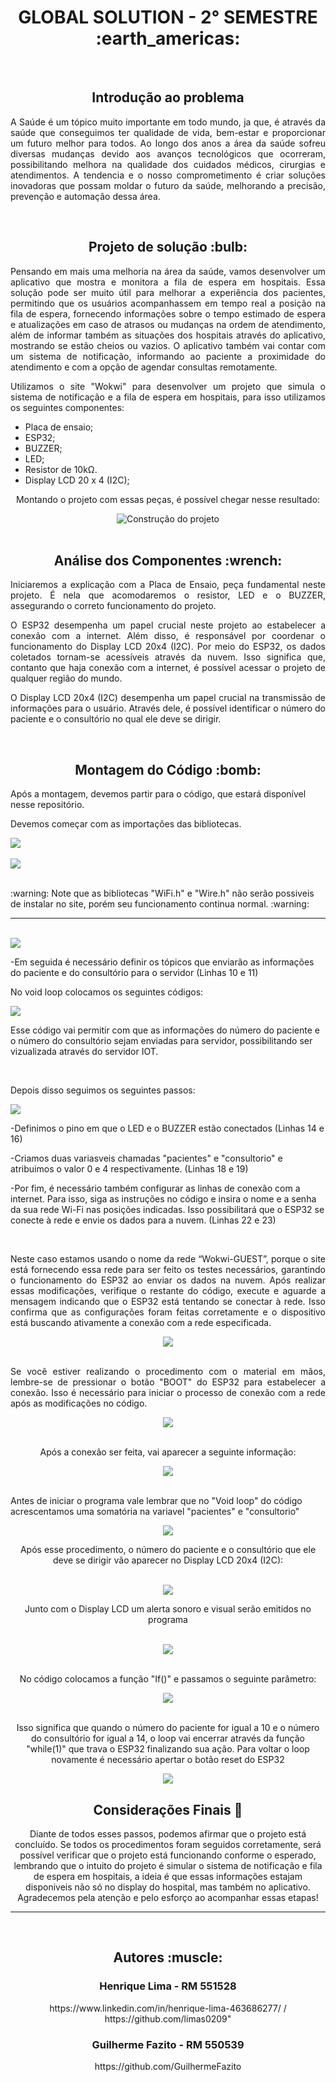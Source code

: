 <h1 align="center"> GLOBAL SOLUTION - 2° SEMESTRE :earth_americas: </h1>

<br>

<h2  align="center"> Introdução ao problema </h2>
<p align="justify">A Saúde é um tópico muito importante em todo mundo, ja que, é através da saúde que conseguimos ter qualidade de vida, bem-estar e proporcionar um futuro melhor para todos. Ao longo dos anos a área da saúde sofreu diversas mudanças devido
aos avanços tecnológicos que ocorreram, possibilitando melhora na qualidade dos cuidados médicos, cirurgias e atendimentos. A tendencia e o nosso comprometimento é criar soluções inovadoras que possam moldar o futuro da saúde, melhorando a precisão, 
prevenção e automação dessa área.</p>

<br>


<h2  align="center"> Projeto de solução :bulb: </h2>
<p align="justify"> Pensando em mais uma melhoria na área da saúde, vamos desenvolver um aplicativo que mostra e monitora a fila de espera em hospitais. Essa solução pode ser muito útil para melhorar a experiência dos pacientes, permitindo que os usuários acompanhassem em tempo real a posição na fila de espera, fornecendo informações sobre o tempo estimado de espera e atualizações em caso de atrasos ou mudanças na ordem de atendimento, além de informar também as situações dos hospitais através do aplicativo, mostrando se estão cheios ou vazios. O aplicativo também vai contar com um sistema de notificação, informando ao paciente a proximidade do atendimento e com a opção de agendar consultas remotamente.</p>
<p align="justify"> Utilizamos o site "Wokwi" para desenvolver um projeto que simula o sistema de notificação e a fila de espera em hospitais, para isso utilizamos os seguintes componentes: </p>
<ul> 
  <li> Placa de ensaio; </li> 
  <li> ESP32; </li>
  <li> BUZZER; </li>
  <li> LED; </li>
  <li> Resistor de 10kΩ. </li>
  <li> Display LCD 20 x 4 (I2C); </li>  
</ul>

<p align="center"> Montando o projeto com essas peças, é possível chegar nesse resultado: </p>
<div align="center">
<img src="https://github.com/limas0209/Global-Solution---2---Semestre/assets/127214958/fed1ae08-c5bf-47d2-bade-0ab135d8b944" alt="Construção do projeto">
</div>

<br>

<h2 align="center"> Análise dos Componentes :wrench: </h2>
<p align="justify"> Iniciaremos a explicação com a Placa de Ensaio, peça fundamental neste projeto. É nela que acomodaremos o resistor, LED e o BUZZER, assegurando o correto funcionamento do projeto. </p>
<p align="justify"> O ESP32 desempenha um papel crucial neste projeto ao estabelecer a conexão com a internet. Além disso, é responsável por coordenar o funcionamento do Display LCD 20x4 (I2C). Por meio do ESP32, os dados coletados tornam-se acessíveis através da nuvem. Isso significa que, contanto que haja conexão com a internet, é possível acessar o projeto de qualquer região do mundo. </p>
<p align="justify"> O Display LCD 20x4 (I2C) desempenha um papel crucial na transmissão de informações para o usuário. Através dele, é possível identificar o número do paciente e o consultório no qual ele deve se dirigir. </p>

<br>

<h2 align="center"> Montagem do Código :bomb: </h2>
<p> Após a montagem, devemos partir para o código, que estará disponível nesse repositório. </p>
<p> Devemos começar com as importações das bibliotecas.</p>
<div>
  <img src="https://github.com/limas0209/Global-Solution---2---Semestre/assets/127214958/17c17d3d-3a24-40a5-b55b-bac6e0ffe0d0">
</div>
<br>
<div>
  <img src="https://github.com/limas0209/Global-Solution---2---Semestre/assets/127214958/141d9c96-904b-4aac-83ab-bd62444e14f9">
</div>

<br>

<p> :warning: Note que as bibliotecas "WiFi.h" e "Wire.h" não serão possiveis de instalar no site, porém seu funcionamento continua normal. :warning: </p>
<hr>

<br>


<img src="https://github.com/limas0209/Global-Solution---2---Semestre/assets/127214958/6d1f74ad-0bd8-4c56-a8ee-60ec41c13b06">
<p>-Em seguida é necessário definir os tópicos que enviarão as informações do paciente e do consultório para o servidor (Linhas 10 e 11)</p>

<p>No void loop colocamos os seguintes códigos:</p>

<div>
  <img src="https://github.com/limas0209/Global-Solution---2---Semestre/assets/127214958/de40179f-95d6-426a-980e-3cce5fc1e344">
</div>

<p>Esse código vai permitir com que as informações do número do paciente e o número do consultório sejam enviadas para servidor, possibilitando ser vizualizada através do servidor IOT.</p>

<br>

<p>Depois disso seguimos os seguintes passos: </p>
<div>
  <img src="https://github.com/limas0209/Global-Solution---2---Semestre/assets/127214958/8a36c0b5-03cd-4249-a822-3d7ed6343eab">
</div>

<p>-Definimos o pino em que o LED e o BUZZER estão conectados (Linhas 14 e 16) </p>
<p>-Criamos duas variasveis chamadas "pacientes" e "consultorio" e atribuimos o valor 0 e 4 respectivamente. (Linhas 18 e 19)</p>
<p>-Por fim, é necessário também configurar as linhas de conexão com a internet. Para isso, siga as instruções no código e insira o nome e a senha da sua rede Wi-Fi nas posições indicadas. Isso possibilitará que o ESP32 se conecte à rede e envie os dados para a nuvem. (Linhas 22 e 23) </p>

<br>

<p align="justify"> Neste caso estamos usando o nome da rede “Wokwi-GUEST”, porque o site está fornecendo essa rede para ser feito os testes necessários, garantindo o funcionamento do ESP32 ao enviar os dados na nuvem. Após realizar essas modificações, verifique o restante do código, execute e aguarde a mensagem indicando que o ESP32 está tentando se conectar à rede. Isso confirma que as configurações foram feitas corretamente e o dispositivo está buscando ativamente a conexão com a rede especificada. </p>

<div align="center">
  <img src="https://github.com/limas0209/Global-Solution---2---Semestre/assets/127214958/521e2a47-55fa-4269-8c94-95fbd79d82b2">
</div>

<br>

<p align="justify"> Se você estiver realizando o procedimento com o material em mãos, lembre-se de pressionar o botão "BOOT" do ESP32 para estabelecer a conexão. Isso é necessário para iniciar o processo de conexão com a rede após as modificações no código. </p>

<div align="center">
  <img src="https://github.com/raigumieri/Sprint3_EDGE/assets/127215645/61e46b3e-1612-4cc8-9ccd-6da7be441294">
</div>

<br>

<p align="center"> Após a conexão ser feita, vai aparecer a seguinte informação: </p>

<div align="center">
  <img src="https://github.com/limas0209/Global-Solution---2---Semestre/assets/127214958/4106e6a4-8ed8-4604-a33f-f8576c2c33ff">
</div>

<br>

<p>Antes de iniciar o programa vale lembrar que no "Void loop" do código acrescentamos uma somatória na variavel "pacientes" e "consultorio"</p>

<div align="center">
  <img src="https://github.com/limas0209/Global-Solution---2---Semestre/assets/127214958/691af268-8115-4a6f-b2d8-d638cfb0ecaa"
</div>

<br>
  
<p align="center"> Após esse procedimento, o número do paciente e o consultório que ele deve se dirigir vão aparecer no Display LCD 20x4 (I2C): </p>

<br>

<div align="center">
  <img src="https://github.com/limas0209/Global-Solution---2---Semestre/assets/127214958/dcfeac55-2c5f-4050-a192-7bc3459c7fcd">
</div>

<p>Junto com o Display LCD um alerta sonoro e visual serão emitidos no programa</p>

<br>

<div align="center">
  <img src="https://github.com/limas0209/Global-Solution---2---Semestre/assets/127214958/f39e8150-7832-4a58-b3e8-315cc49ef0b3">
</div>

<br>

<p>No código colocamos a função "If()" e passamos o seguinte parâmetro: </p>

<div align="center">
  <img src="https://github.com/limas0209/Global-Solution---2---Semestre/assets/127214958/9b4ac998-ceca-4b68-be6e-09a5033200a7">
</div>

<br>

<p>Isso significa que quando o número do paciente for igual a 10 e o número do consultório for igual a 14, o loop vai encerrar através da função "while(1)" que trava o ESP32 finalizando sua ação. Para voltar o loop novamente é necessário apertar o botão reset do ESP32</p>

<div align="center">
  <img src="https://github.com/limas0209/Global-Solution---2---Semestre/assets/127214958/b70c8a61-a7b3-44a0-adfd-a6fc53ac4511">
</div>

<h2 align="center"> Considerações Finais 📘 </h2>
<p align="center"> Diante de todos esses passos, podemos afirmar que o projeto está concluído. Se todos os procedimentos foram seguidos corretamente, será possível verificar que o projeto está funcionando conforme o esperado, lembrando que o intuito do projeto é simular o sistema de notificação e fila de espera em hospitais, a ideia é que essas informações estajam disponiveis não só no display do hospital, mas também no aplicativo. Agradecemos pela atenção e pelo esforço ao acompanhar essas etapas! </p>
<hr>
<br>

<h2 align="center">Autores :muscle:</h2>
<h3>Henrique Lima - RM 551528</h3> 
https://www.linkedin.com/in/henrique-lima-463686277/
/
https://github.com/limas0209"

<h3>Guilherme Fazito - RM 550539</h3>
https://github.com/GuilhermeFazito
